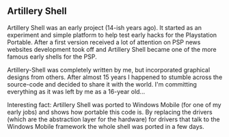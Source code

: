 Artillery Shell
---------------

Artillery Shell was an early project (14-ish years ago). It started as an experiment and simple platform to help test early hacks for the Playstation Portable. After a first version received a lot of attention on PSP news websites development took off and Artillery Shell became one of the more famous early shells for the PSP.

Artillery-Shell was completely written by me, but incorporated graphical designs from others. After almost 15 years I happened to stumble across the source-code and decided to share it with the world. I'm committing everything as it was left by me as a 16-year old... 

Interesting fact: Artillery Shell was ported to Windows Mobile (for one of my early jobs) and shows how portable this code is. By replacing the drivers (which are the abstraction layer for the hardware) for drivers that talk to the Windows Mobile framework the whole shell was ported in a few days.
